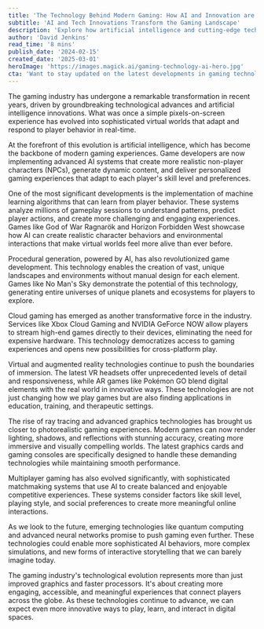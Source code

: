 ```yaml
---
title: 'The Technology Behind Modern Gaming: How AI and Innovation are Reshaping Digital Entertainment'
subtitle: 'AI and Tech Innovations Transform the Gaming Landscape'
description: 'Explore how artificial intelligence and cutting-edge technology are revolutionizing the gaming industry, from adaptive AI systems and procedural generation to cloud gaming and virtual reality, creating more immersive and engaging gaming experiences than ever before.'
author: 'David Jenkins'
read_time: '8 mins'
publish_date: '2024-02-15'
created_date: '2025-03-01'
heroImage: 'https://images.magick.ai/gaming-technology-ai-hero.jpg'
cta: 'Want to stay updated on the latest developments in gaming technology and AI innovation? Follow us on LinkedIn for exclusive insights, expert analysis, and breaking news about the future of digital entertainment.'
---
```


The gaming industry has undergone a remarkable transformation in recent years, driven by groundbreaking technological advances and artificial intelligence innovations. What was once a simple pixels-on-screen experience has evolved into sophisticated virtual worlds that adapt and respond to player behavior in real-time.

At the forefront of this evolution is artificial intelligence, which has become the backbone of modern gaming experiences. Game developers are now implementing advanced AI systems that create more realistic non-player characters (NPCs), generate dynamic content, and deliver personalized gaming experiences that adapt to each player's skill level and preferences.

One of the most significant developments is the implementation of machine learning algorithms that can learn from player behavior. These systems analyze millions of gameplay sessions to understand patterns, predict player actions, and create more challenging and engaging experiences. Games like God of War Ragnarök and Horizon Forbidden West showcase how AI can create realistic character behaviors and environmental interactions that make virtual worlds feel more alive than ever before.

Procedural generation, powered by AI, has also revolutionized game development. This technology enables the creation of vast, unique landscapes and environments without manual design for each element. Games like No Man's Sky demonstrate the potential of this technology, generating entire universes of unique planets and ecosystems for players to explore.

Cloud gaming has emerged as another transformative force in the industry. Services like Xbox Cloud Gaming and NVIDIA GeForce NOW allow players to stream high-end games directly to their devices, eliminating the need for expensive hardware. This technology democratizes access to gaming experiences and opens new possibilities for cross-platform play.

Virtual and augmented reality technologies continue to push the boundaries of immersion. The latest VR headsets offer unprecedented levels of detail and responsiveness, while AR games like Pokémon GO blend digital elements with the real world in innovative ways. These technologies are not just changing how we play games but are also finding applications in education, training, and therapeutic settings.

The rise of ray tracing and advanced graphics technologies has brought us closer to photorealistic gaming experiences. Modern games can now render lighting, shadows, and reflections with stunning accuracy, creating more immersive and visually compelling worlds. The latest graphics cards and gaming consoles are specifically designed to handle these demanding technologies while maintaining smooth performance.

Multiplayer gaming has also evolved significantly, with sophisticated matchmaking systems that use AI to create balanced and enjoyable competitive experiences. These systems consider factors like skill level, playing style, and social preferences to create more meaningful online interactions.

As we look to the future, emerging technologies like quantum computing and advanced neural networks promise to push gaming even further. These technologies could enable more sophisticated AI behaviors, more complex simulations, and new forms of interactive storytelling that we can barely imagine today.

The gaming industry's technological evolution represents more than just improved graphics and faster processors. It's about creating more engaging, accessible, and meaningful experiences that connect players across the globe. As these technologies continue to advance, we can expect even more innovative ways to play, learn, and interact in digital spaces.